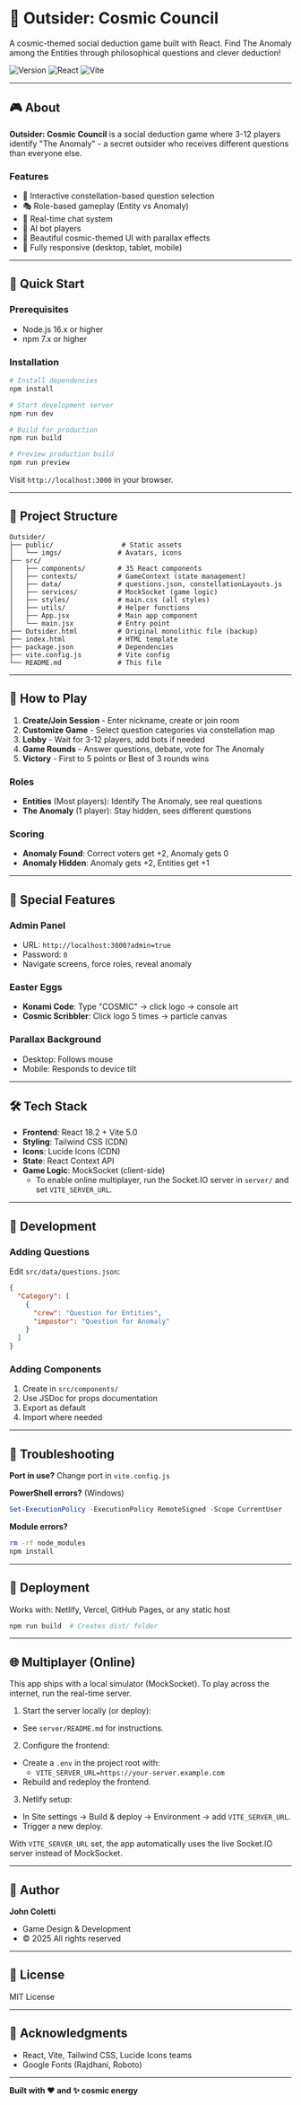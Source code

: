 # 🌌 Outsider: Cosmic Council

A cosmic-themed social deduction game built with React. Find The Anomaly among the Entities through philosophical questions and clever deduction!

![Version](https://img.shields.io/badge/version-1.0.0-blue.svg)
![React](https://img.shields.io/badge/react-18.2.0-61dafb.svg)
![Vite](https://img.shields.io/badge/vite-5.0-646cff.svg)

---

## 🎮 About

**Outsider: Cosmic Council** is a social deduction game where 3-12 players identify "The Anomaly" - a secret outsider who receives different questions than everyone else.

### Features
- 🌟 Interactive constellation-based question selection
- 🎭 Role-based gameplay (Entity vs Anomaly)
- 💬 Real-time chat system
- 🤖 AI bot players
- 🎨 Beautiful cosmic-themed UI with parallax effects
- 📱 Fully responsive (desktop, tablet, mobile)

---

## 🚀 Quick Start

### Prerequisites
- Node.js 16.x or higher
- npm 7.x or higher

### Installation

```bash
# Install dependencies
npm install

# Start development server
npm run dev

# Build for production
npm run build

# Preview production build
npm run preview
```

Visit `http://localhost:3000` in your browser.

---

## 📁 Project Structure

```
Outsider/
├── public/                 # Static assets
│   └── imgs/              # Avatars, icons
├── src/
│   ├── components/        # 35 React components
│   ├── contexts/          # GameContext (state management)
│   ├── data/              # questions.json, constellationLayouts.js
│   ├── services/          # MockSocket (game logic)
│   ├── styles/            # main.css (all styles)
│   ├── utils/             # Helper functions
│   ├── App.jsx            # Main app component
│   └── main.jsx           # Entry point
├── Outsider.html          # Original monolithic file (backup)
├── index.html             # HTML template
├── package.json           # Dependencies
├── vite.config.js         # Vite config
└── README.md              # This file
```

---

## 🎯 How to Play

1. **Create/Join Session** - Enter nickname, create or join room
2. **Customize Game** - Select question categories via constellation map
3. **Lobby** - Wait for 3-12 players, add bots if needed
4. **Game Rounds** - Answer questions, debate, vote for The Anomaly
5. **Victory** - First to 5 points or Best of 3 rounds wins

### Roles
- **Entities** (Most players): Identify The Anomaly, see real questions
- **The Anomaly** (1 player): Stay hidden, sees different questions

### Scoring
- **Anomaly Found**: Correct voters get +2, Anomaly gets 0
- **Anomaly Hidden**: Anomaly gets +2, Entities get +1

---

## 🎨 Special Features

### Admin Panel
- URL: `http://localhost:3000?admin=true`
- Password: `0`
- Navigate screens, force roles, reveal anomaly

### Easter Eggs
- **Konami Code**: Type "COSMIC" → click logo → console art
- **Cosmic Scribbler**: Click logo 5 times → particle canvas

### Parallax Background
- Desktop: Follows mouse
- Mobile: Responds to device tilt

---

## 🛠️ Tech Stack

- **Frontend**: React 18.2 + Vite 5.0
- **Styling**: Tailwind CSS (CDN)
- **Icons**: Lucide Icons (CDN)
- **State**: React Context API
- **Game Logic**: MockSocket (client-side)
  - To enable online multiplayer, run the Socket.IO server in `server/` and set `VITE_SERVER_URL`.

---

## 🔧 Development

### Adding Questions
Edit `src/data/questions.json`:
```json
{
  "Category": [
    {
      "crew": "Question for Entities",
      "impostor": "Question for Anomaly"
    }
  ]
}
```

### Adding Components
1. Create in `src/components/`
2. Use JSDoc for props documentation
3. Export as default
4. Import where needed

---

## 🐛 Troubleshooting

**Port in use?** Change port in `vite.config.js`

**PowerShell errors?** (Windows)
```powershell
Set-ExecutionPolicy -ExecutionPolicy RemoteSigned -Scope CurrentUser
```

**Module errors?**
```bash
rm -rf node_modules
npm install
```

---

## 🚢 Deployment

Works with: Netlify, Vercel, GitHub Pages, or any static host

```bash
npm run build  # Creates dist/ folder
```

---

## 🌐 Multiplayer (Online)

This app ships with a local simulator (MockSocket). To play across the internet, run the real-time server.

1) Start the server locally (or deploy):
  - See `server/README.md` for instructions.

2) Configure the frontend:
  - Create a `.env` in the project root with:
    - `VITE_SERVER_URL=https://your-server.example.com`
  - Rebuild and redeploy the frontend.

3) Netlify setup:
  - In Site settings → Build & deploy → Environment → add `VITE_SERVER_URL`.
  - Trigger a new deploy.

With `VITE_SERVER_URL` set, the app automatically uses the live Socket.IO server instead of MockSocket.

---

## 👤 Author

**John Coletti**
- Game Design & Development
- © 2025 All rights reserved

---

## 📄 License

MIT License

---

## 🌟 Acknowledgments

- React, Vite, Tailwind CSS, Lucide Icons teams
- Google Fonts (Rajdhani, Roboto)

---

**Built with ❤️ and ✨ cosmic energy**
